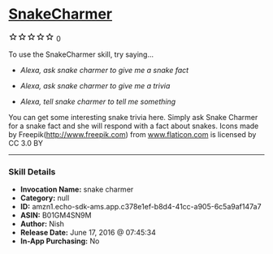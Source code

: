 # [SnakeCharmer](http://alexa.amazon.com/#skills/amzn1.echo-sdk-ams.app.c378e1ef-b8d4-41cc-a905-6c5a9af147a7)
![0 stars](../../images/ic_star_border_black_18dp_1x.png)![0 stars](../../images/ic_star_border_black_18dp_1x.png)![0 stars](../../images/ic_star_border_black_18dp_1x.png)![0 stars](../../images/ic_star_border_black_18dp_1x.png)![0 stars](../../images/ic_star_border_black_18dp_1x.png) 0

To use the SnakeCharmer skill, try saying...

* *Alexa, ask snake charmer to give me a snake fact*

* *Alexa, ask snake charmer to give me a trivia*

* *Alexa, tell snake charmer to tell me something*

You can get some interesting snake trivia here.
Simply ask Snake Charmer for a snake fact and she will respond with a fact about snakes.
Icons made by Freepik(http://www.freepik.com)  from www.flaticon.com is licensed by CC 3.0 BY

***

### Skill Details

* **Invocation Name:** snake charmer
* **Category:** null
* **ID:** amzn1.echo-sdk-ams.app.c378e1ef-b8d4-41cc-a905-6c5a9af147a7
* **ASIN:** B01GM4SN9M
* **Author:** Nish
* **Release Date:** June 17, 2016 @ 07:45:34
* **In-App Purchasing:** No
